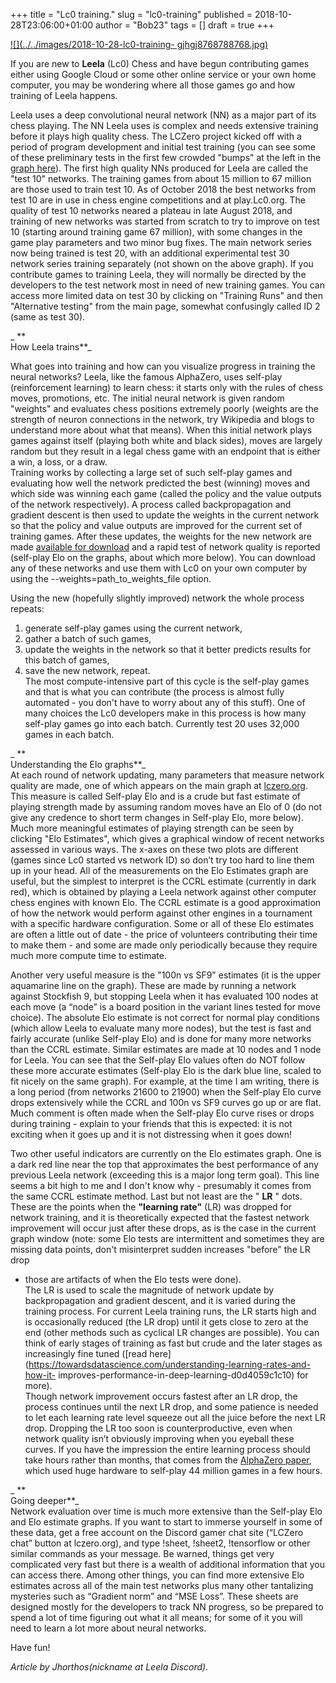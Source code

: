 +++
title = "Lc0 training."
slug = "lc0-training"
published = 2018-10-28T23:06:00+01:00
author = "Bob23"
tags = []
draft = true
+++

[![](../../images/2018-10-28-lc0-training-
gjhgj8768788768.jpg)](https://4.bp.blogspot.com/-h22joEw2stE/W9YwoWDaXzI/AAAAAAAAAac/Z8d_JfEnWYMOAFH42o7324OarWcr2ibmwCLcBGAs/s1600/gjhgj8768788768.jpg)

  
  
If you are new to **Leela** (Lc0) Chess and have begun contributing games
either using Google Cloud or some other online service or your own home
computer, you may be wondering where all those games go and how training of
Leela happens.  
  
Leela uses a deep convolutional neural network (NN) as a major part of its
chess playing. The NN Leela uses is complex and needs extensive training
before it plays high quality chess. The LCZero project kicked off with a
period of program development and initial test training (you can see some of
these preliminary tests in the first few crowded "bumps" at the left in the
[graph here](http://lczero.org/?full_elo=1)). The first high quality NNs
produced for Leela are called the "test 10" networks. The training games from
about 15 million to 67 million are those used to train test 10. As of October
2018 the best networks from test 10 are in use in chess engine competitions
and at play.Lc0.org. The quality of test 10 networks neared a plateau in late
August 2018, and training of new networks was started from scratch to try to
improve on test 10 (starting around training game 67 million), with some
changes in the game play parameters and two minor bug fixes. The main network
series now being trained is test 20, with an additional experimental test 30
network series training separately (not shown on the above graph). If you
contribute games to training Leela, they will normally be directed by the
developers to the test network most in need of new training games. You can
access more limited data on test 30 by clicking on "Training Runs" and then
"Alternative testing" from the main page, somewhat confusingly called ID 2
(same as test 30).  
  
 _ **  
How Leela trains**_  
  
What goes into training and how can you visualize progress in training the
neural networks? Leela, like the famous AlphaZero, uses self-play
(reinforcement learning) to learn chess: it starts only with the rules of
chess moves, promotions, etc. The initial neural network is given random
"weights" and evaluates chess positions extremely poorly (weights are the
strength of neuron connections in the network, try Wikipedia and blogs to
understand more about what that means). When this initial network plays games
against itself (playing both white and black sides), moves are largely random
but they result in a legal chess game with an endpoint that is either a win, a
loss, or a draw.  
Training works by collecting a large set of such self-play games and
evaluating how well the network predicted the best (winning) moves and which
side was winning each game (called the policy and the value outputs of the
network respectively). A process called backpropagation and gradient descent
is then used to update the weights in the current network so that the policy
and value outputs are improved for the current set of training games. After
these updates, the weights for the new network are made [available for
download](http://lczero.org/networks/) and a rapid test of network quality is
reported (self-play Elo on the graphs, about which more below). You can
download any of these networks and use them with Lc0 on your own computer by
using the --weights=path_to_weights_file option.  
  
Using the new (hopefully slightly improved) network the whole process repeats:  
1) generate self-play games using the current network,  
2) gather a batch of such games,  
3) update the weights in the network so that it better predicts results for
this batch of games,  
4) save the new network, repeat.  
The most compute-intensive part of this cycle is the self-play games and that
is what you can contribute (the process is almost fully automated - you don't
have to worry about any of this stuff). One of many choices the Lc0 developers
make in this process is how many self-play games go into each batch. Currently
test 20 uses 32,000 games in each batch.  
  
 _ **  
Understanding the Elo graphs**_  
At each round of network updating, many parameters that measure network
quality are made, one of which appears on the main graph at
[lczero.org](http://lczero.org/). This measure is called Self-play Elo and is
a crude but fast estimate of playing strength made by assuming random moves
have an Elo of 0 (do not give any credence to short term changes in Self-play
Elo, more below). Much more meaningful estimates of playing strength can be
seen by clicking "Elo Estimates", which gives a graphical window of recent
networks assessed in various ways. The x-axes on these two plots are different
(games since Lc0 started vs network ID) so don’t try too hard to line them up
in your head. All of the measurements on the Elo Estimates graph are useful,
but the simplest to interpret is the CCRL estimate (currently in dark red),
which is obtained by playing a Leela network against other computer chess
engines with known Elo. The CCRL estimate is a good approximation of how the
network would perform against other engines in a tournament with a specific
hardware configuration. Some or all of these Elo estimates are often a little
out of date - the price of volunteers contributing their time to make them -
and some are made only periodically because they require much more compute
time to estimate.  
  
Another very useful measure is the "100n vs SF9" estimates (it is the upper
aquamarine line on the graph). These are made by running a network against
Stockfish 9, but stopping Leela when it has evaluated 100 nodes at each move
(a “node” is a board position in the variant lines tested for move choice).
The absolute Elo estimate is not correct for normal play conditions (which
allow Leela to evaluate many more nodes), but the test is fast and fairly
accurate (unlike Self-play Elo) and is done for many more networks than the
CCRL estimate. Similar estimates are made at 10 nodes and 1 node for Leela.
You can see that the Self-play Elo values often do NOT follow these more
accurate estimates (Self-play Elo is the dark blue line, scaled to fit nicely
on the same graph). For example, at the time I am writing, there is a long
period (from networks 21600 to 21900) when the Self-play Elo curve drops
extensively while the CCRL and 100n vs SF9 curves go up or are flat. Much
comment is often made when the Self-play Elo curve rises or drops during
training - explain to your friends that this is expected: it is not exciting
when it goes up and it is not distressing when it goes down!  
  
Two other useful indicators are currently on the Elo estimates graph. One is a
dark red line near the top that approximates the best performance of any
previous Leela network (exceeding this is a major long term goal). This line
seems a bit high to me and I don't know why - presumably it comes from the
same CCRL estimate method. Last but not least are the " **LR** " dots. These
are the points when the **"learning rate"** (LR) was dropped for network
training, and it is theoretically expected that the fastest network
improvement will occur just after these drops, as is the case in the current
graph window (note: some Elo tests are intermittent and sometimes they are
missing data points, don't misinterpret sudden increases "before" the LR drop
- those are artifacts of when the Elo tests were done).  
The LR is used to scale the magnitude of network update by backpropagation and
gradient descent, and it is varied during the training process. For current
Leela training runs, the LR starts high and is occasionally reduced (the LR
drop) until it gets close to zero at the end (other methods such as cyclical
LR changes are possible). You can think of early stages of training as fast
but crude and the later stages as increasingly fine tuned ([read
here](https://towardsdatascience.com/understanding-learning-rates-and-how-it-
improves-performance-in-deep-learning-d0d4059c1c10) for more).  
Though network improvement occurs fastest after an LR drop, the process
continues until the next LR drop, and some patience is needed to let each
learning rate level squeeze out all the juice before the next LR drop.
Dropping the LR too soon is counterproductive, even when network quality isn’t
obviously improving when you eyeball these curves. If you have the impression
the entire learning process should take hours rather than months, that comes
from the [AlphaZero paper](https://arxiv.org/pdf/1712.01815.pdf), which used
huge hardware to self-play 44 million games in a few hours.  
  
 _ **  
Going deeper**_  
Network evaluation over time is much more extensive than the Self-play Elo and
Elo estimate graphs. If you want to start to immerse yourself in some of these
data, get a free account on the Discord gamer chat site (“LCZero chat” button
at lczero.org), and type !sheet, !sheet2, !tensorflow or other similar
commands as your message. Be warned, things get very complicated very fast but
there is a wealth of additional information that you can access there. Among
other things, you can find more extensive Elo estimates across all of the main
test networks plus many other tantalizing mysteries such as “Gradient norm”
and “MSE Loss”. These sheets are designed mostly for the developers to track
NN progress, so be prepared to spend a lot of time figuring out what it all
means; for some of it you will need to learn a lot more about neural networks.  
  
Have fun!  
  
  
 _Article by Jhorthos(nickname at Leela Discord)._
